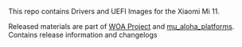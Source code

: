 This repo contains Drivers and UEFI Images for the Xiaomi Mi 11.

Released materials are part of [WOA Project](https://github.com/WOA-Project) and [mu_aloha_platforms](https://github.com/Project-Aloha/mu_aloha_platforms). Contains release information and changelogs

